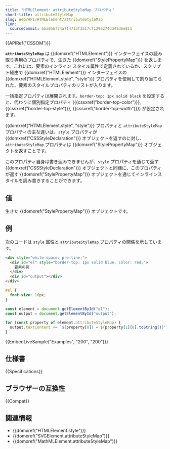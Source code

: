 ```yaml
---
title: "HTMLElement: attributeStyleMap プロパティ"
short-title: attributeStyleMap
slug: Web/API/HTMLElement/attributeStyleMap
l10n:
  sourceCommit: bba05bf24a714715f3517cf1296274dd41d6e811
---
```


{{APIRef("CSSOM")}}

**`attributeStyleMap`** は {{domxref("HTMLElement")}} インターフェイスの読み取り専用のプロパティで、生きた {{domxref("StylePropertyMap")}} を返します。これには、要素のインライン スタイル属性で定義されているか、スクリプト経由で {{domxref("HTMLElement")}} インターフェイスの {{domxref("HTMLElement.style", "style")}} プロパティを使用して割り当てられた、要素のスタイルプロパティのリストが入ります。

一括指定プロパティは展開されます。`border-top: 1px solid black` を設定すると、代わりに個別指定プロパティ ({{cssxref("border-top-color")}}, {{cssxref("border-top-style")}}, {{cssxref("border-top-width")}}) が設定されます。

{{domxref("HTMLElement.style", "style")}} プロパティと `attributeStyleMap` プロパティの主な違いは、`style` プロパティが {{domxref("CSSStyleDeclaration")}} オブジェクトを返すのに対し、`attributeStyleMap` プロパティは {{domxref("StylePropertyMap")}} オブジェクトを返すことです。

このプロパティ自身は書き込みできませんが、`style` プロパティを通じて返す {{domxref("CSSStyleDeclaration")}} オブジェクトと同様に、このプロパティが返す {{domxref("StylePropertyMap")}} オブジェクトを通じてインラインスタイルを読み書きすることができます。

## 値

生きた {{domxref("StylePropertyMap")}} オブジェクトです。

## 例

次のコードは `style` 属性と `attributeStyleMap` プロパティの関係を示しています。

```html
<div style="white-space: pre-line;">
  <div id="el" style="border-top: 1px solid blue; color: red;">
    要素の例
  </div>
  <div id="output"></div>
</div>
```

```css
#el {
  font-size: 16px;
}
```

```js
const element = document.getElementById("el");
const output = document.getElementById("output");

for (const property of element.attributeStyleMap) {
  output.textContent += `${property[0]} = ${property[1][0].toString()}\n`;
}
```

{{EmbedLiveSample("Examples", "200", "200")}}

## 仕様書

{{Specifications}}

## ブラウザーの互換性

{{Compat}}

## 関連情報

- {{domxref("HTMLElement.style")}}
- {{domxref("SVGElement.attributeStyleMap")}}
- {{domxref("MathMLElement.attributeStyleMap")}}
